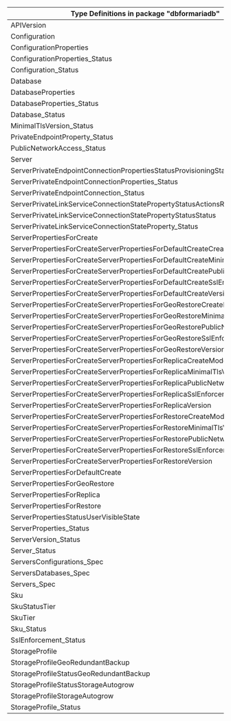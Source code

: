 | Type Definitions in package "dbformariadb"                                   | v1beta20180601 |
|------------------------------------------------------------------------------|----------------|
| APIVersion                                                                   | v1beta20180601 |
| Configuration                                                                | v1beta20180601 |
| ConfigurationProperties                                                      | v1beta20180601 |
| ConfigurationProperties_Status                                               | v1beta20180601 |
| Configuration_Status                                                         | v1beta20180601 |
| Database                                                                     | v1beta20180601 |
| DatabaseProperties                                                           | v1beta20180601 |
| DatabaseProperties_Status                                                    | v1beta20180601 |
| Database_Status                                                              | v1beta20180601 |
| MinimalTlsVersion_Status                                                     | v1beta20180601 |
| PrivateEndpointProperty_Status                                               | v1beta20180601 |
| PublicNetworkAccess_Status                                                   | v1beta20180601 |
| Server                                                                       | v1beta20180601 |
| ServerPrivateEndpointConnectionPropertiesStatusProvisioningState             | v1beta20180601 |
| ServerPrivateEndpointConnectionProperties_Status                             | v1beta20180601 |
| ServerPrivateEndpointConnection_Status                                       | v1beta20180601 |
| ServerPrivateLinkServiceConnectionStatePropertyStatusActionsRequired         | v1beta20180601 |
| ServerPrivateLinkServiceConnectionStatePropertyStatusStatus                  | v1beta20180601 |
| ServerPrivateLinkServiceConnectionStateProperty_Status                       | v1beta20180601 |
| ServerPropertiesForCreate                                                    | v1beta20180601 |
| ServerPropertiesForCreateServerPropertiesForDefaultCreateCreateMode          | v1beta20180601 |
| ServerPropertiesForCreateServerPropertiesForDefaultCreateMinimalTlsVersion   | v1beta20180601 |
| ServerPropertiesForCreateServerPropertiesForDefaultCreatePublicNetworkAccess | v1beta20180601 |
| ServerPropertiesForCreateServerPropertiesForDefaultCreateSslEnforcement      | v1beta20180601 |
| ServerPropertiesForCreateServerPropertiesForDefaultCreateVersion             | v1beta20180601 |
| ServerPropertiesForCreateServerPropertiesForGeoRestoreCreateMode             | v1beta20180601 |
| ServerPropertiesForCreateServerPropertiesForGeoRestoreMinimalTlsVersion      | v1beta20180601 |
| ServerPropertiesForCreateServerPropertiesForGeoRestorePublicNetworkAccess    | v1beta20180601 |
| ServerPropertiesForCreateServerPropertiesForGeoRestoreSslEnforcement         | v1beta20180601 |
| ServerPropertiesForCreateServerPropertiesForGeoRestoreVersion                | v1beta20180601 |
| ServerPropertiesForCreateServerPropertiesForReplicaCreateMode                | v1beta20180601 |
| ServerPropertiesForCreateServerPropertiesForReplicaMinimalTlsVersion         | v1beta20180601 |
| ServerPropertiesForCreateServerPropertiesForReplicaPublicNetworkAccess       | v1beta20180601 |
| ServerPropertiesForCreateServerPropertiesForReplicaSslEnforcement            | v1beta20180601 |
| ServerPropertiesForCreateServerPropertiesForReplicaVersion                   | v1beta20180601 |
| ServerPropertiesForCreateServerPropertiesForRestoreCreateMode                | v1beta20180601 |
| ServerPropertiesForCreateServerPropertiesForRestoreMinimalTlsVersion         | v1beta20180601 |
| ServerPropertiesForCreateServerPropertiesForRestorePublicNetworkAccess       | v1beta20180601 |
| ServerPropertiesForCreateServerPropertiesForRestoreSslEnforcement            | v1beta20180601 |
| ServerPropertiesForCreateServerPropertiesForRestoreVersion                   | v1beta20180601 |
| ServerPropertiesForDefaultCreate                                             | v1beta20180601 |
| ServerPropertiesForGeoRestore                                                | v1beta20180601 |
| ServerPropertiesForReplica                                                   | v1beta20180601 |
| ServerPropertiesForRestore                                                   | v1beta20180601 |
| ServerPropertiesStatusUserVisibleState                                       | v1beta20180601 |
| ServerProperties_Status                                                      | v1beta20180601 |
| ServerVersion_Status                                                         | v1beta20180601 |
| Server_Status                                                                | v1beta20180601 |
| ServersConfigurations_Spec                                                   | v1beta20180601 |
| ServersDatabases_Spec                                                        | v1beta20180601 |
| Servers_Spec                                                                 | v1beta20180601 |
| Sku                                                                          | v1beta20180601 |
| SkuStatusTier                                                                | v1beta20180601 |
| SkuTier                                                                      | v1beta20180601 |
| Sku_Status                                                                   | v1beta20180601 |
| SslEnforcement_Status                                                        | v1beta20180601 |
| StorageProfile                                                               | v1beta20180601 |
| StorageProfileGeoRedundantBackup                                             | v1beta20180601 |
| StorageProfileStatusGeoRedundantBackup                                       | v1beta20180601 |
| StorageProfileStatusStorageAutogrow                                          | v1beta20180601 |
| StorageProfileStorageAutogrow                                                | v1beta20180601 |
| StorageProfile_Status                                                        | v1beta20180601 |

